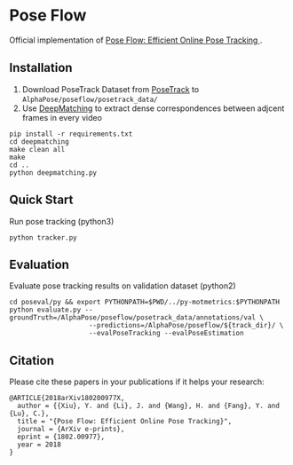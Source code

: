 # Pose Flow

Official implementation of [Pose Flow: Efficient Online Pose Tracking ](https://arxiv.org/abs/1802.00977).

## Installation

1. Download PoseTrack Dataset from [PoseTrack](https://posetrack.net/) to `AlphaPose/poseflow/posetrack_data/`
2. Use [DeepMatching](http://lear.inrialpes.fr/src/deepmatching/) to extract dense correspondences between adjcent frames in every video
```shell
pip install -r requirements.txt
cd deepmatching
make clean all
make
cd ..
python deepmatching.py
```

## Quick Start

Run pose tracking (python3)
```shell
python tracker.py
```

## Evaluation

Evaluate pose tracking results on validation dataset (python2)
```shell
cd poseval/py && export PYTHONPATH=$PWD/../py-motmetrics:$PYTHONPATH
python evaluate.py --groundTruth=/AlphaPose/poseflow/posetrack_data/annotations/val \
                    --predictions=/AlphaPose/poseflow/${track_dir}/ \
                    --evalPoseTracking --evalPoseEstimation
```
## Citation
Please cite these papers in your publications if it helps your research:

    @ARTICLE{2018arXiv180200977X,
      author = {{Xiu}, Y. and {Li}, J. and {Wang}, H. and {Fang}, Y. and {Lu}, C.},
      title = "{Pose Flow: Efficient Online Pose Tracking}",
      journal = {ArXiv e-prints},
      eprint = {1802.00977},
      year = 2018
    }



